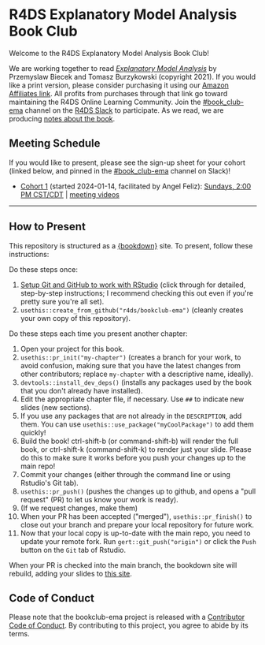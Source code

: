 # R4DS Explanatory Model Analysis Book Club

Welcome to the R4DS Explanatory Model Analysis Book Club!

We are working together to read [_Explanatory Model Analysis_](https://ema.drwhy.ai/) by Przemyslaw Biecek and Tomasz Burzykowski (copyright 2021).
If you would like a print version, please consider purchasing it using our [Amazon Affiliates link](https://www.routledge.com/Explanatory-Model-Analysis-Explore-Explain-and-Examine-Predictive-Models/Biecek-Burzykowski/p/book/9780367135591). All profits from purchases through that link go toward maintaining the R4DS Online Learning Community.
Join the [#book_club-ema](https://rfordatascience.slack.com/archives/C069Y0UDYU9) channel on the [R4DS Slack](https://r4ds.io/join) to participate.
As we read, we are producing [notes about the book](https://r4ds.io/ema).

## Meeting Schedule

If you would like to present, please see the sign-up sheet for your cohort (linked below, and pinned in the [#book_club-ema](https://rfordatascience.slack.com/archives/C069Y0UDYU9) channel on Slack)!

- [Cohort 1](https://docs.google.com/spreadsheets/d/1vGnIw4y2QydGYPjUrPJlToawhLpwDpRPj-yjPl2KZIQ/edit?usp=sharing) (started 2024-01-14, facilitated by Angel Feliz): [Sundays, 2:00 PM CST/CDT](https://www.timeanddate.com/worldclock/converter.html?iso=20240114T200000&p1=24&p2=44&p3=1440) | [meeting videos](https://www.youtube.com/playlist?list=PL3x6DOfs2NGi2hzcx-pjw4Ds5EednfnTK)

<hr>


## How to Present

This repository is structured as a [{bookdown}](https://CRAN.R-project.org/package=bookdown) site.
To present, follow these instructions:

Do these steps once:

1. [Setup Git and GitHub to work with RStudio](https://github.com/r4ds/bookclub-setup) (click through for detailed, step-by-step instructions; I recommend checking this out even if you're pretty sure you're all set).
2. `usethis::create_from_github("r4ds/bookclub-ema")` (cleanly creates your own copy of this repository).

Do these steps each time you present another chapter:

1. Open your project for this book.
2. `usethis::pr_init("my-chapter")` (creates a branch for your work, to avoid confusion, making sure that you have the latest changes from other contributors; replace `my-chapter` with a descriptive name, ideally).
3. `devtools::install_dev_deps()` (installs any packages used by the book that you don't already have installed).
4. Edit the appropriate chapter file, if necessary. Use `##` to indicate new slides (new sections).
5. If you use any packages that are not already in the `DESCRIPTION`, add them. You can use `usethis::use_package("myCoolPackage")` to add them quickly!
6. Build the book! ctrl-shift-b (or command-shift-b) will render the full book, or ctrl-shift-k (command-shift-k) to render just your slide. Please do this to make sure it works before you push your changes up to the main repo!
7. Commit your changes (either through the command line or using Rstudio's Git tab).
8. `usethis::pr_push()` (pushes the changes up to github, and opens a "pull request" (PR) to let us know your work is ready).
9. (If we request changes, make them)
10. When your PR has been accepted ("merged"), `usethis::pr_finish()` to close out your branch and prepare your local repository for future work.
11. Now that your local copy is up-to-date with the main repo, you need to update your remote fork. Run `gert::git_push("origin")` or click the `Push` button on the `Git` tab of Rstudio.

When your PR is checked into the main branch, the bookdown site will rebuild, adding your slides to [this site](https://r4ds.io/ema).


## Code of Conduct

Please note that the bookclub-ema project is released with a [Contributor Code of Conduct](https://contributor-covenant.org/version/2/1/CODE_OF_CONDUCT.html). By contributing to this project, you agree to abide by its terms.
